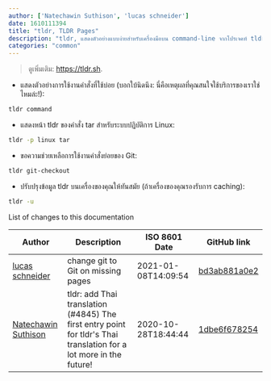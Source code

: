 ```yaml
---
author: ['Natechawin Suthison', 'lucas schneider']
date: 1610111394
title: "tldr, TLDR Pages"
description: "tldr, แสดงตัวอย่างแบบง่ายสำหรับเครื่องมือบน command-line จากโปรเจคท์ tldr-pages."
categories: "common"
---
```

> ดูเพิ่มเติม: <https://tldr.sh>.

- แสดงตัวอย่างการใช้งานคำสั่งที่ใช้บ่อย (บอกใบ้นิดนึง: นี่คือเหตุผลที่คุณสนใจใช้บริการของเราใช่ไหมล่ะ!):

```bash
tldr command
```

- แสดงหน้า tldr ของคำสั่ง tar สำหรับระบบปฏิบัติการ Linux:

```bash
tldr -p linux tar
```

- ขอความช่วยเหลือการใช้งานคำสั่งย่อยของ Git:

```bash
tldr git-checkout
```

- ปรับปรุงข้อมูล tldr บนเครื่องของคุณให้ทันสมัย (ถ้าเครื่องของคุณรองรับการ caching):

```bash
tldr -u
```
List of changes to this documentation


Author | Description | ISO 8601 Date | GitHub link
------|-----|-----|-----
[lucas schneider](mailto:casdpa@gmail.com) | change git to Git on missing pages | 2021-01-08T14:09:54 | [bd3ab881a0e2](https://github.com/tldr-pages/tldr/commit/bd3ab881a0e2d6fd53949148d7c268473572b7e3)
[Natechawin Suthison](mailto:natechawin@gmail.com) | tldr: add Thai translation (#4845) The first entry point for tldr's Thai translation for a lot more in the future! | 2020-10-28T18:44:44 | [1dbe6f678254](https://github.com/tldr-pages/tldr/commit/1dbe6f6782540b19fd865f274821ee46515c7026)

